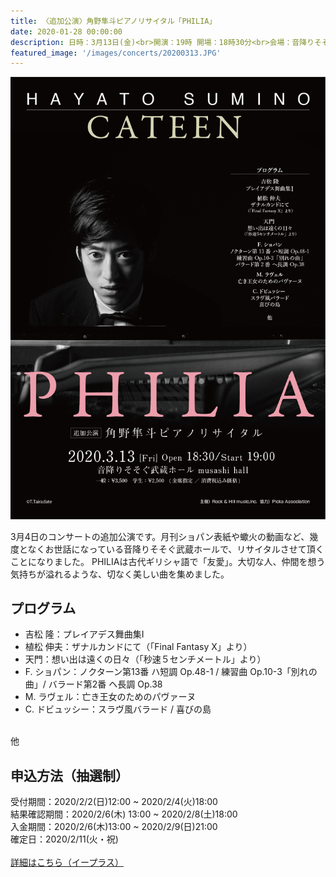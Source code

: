 ```yaml
---
title: 〈追加公演〉角野隼斗ピアノリサイタル「PHILIA」
date: 2020-01-28 00:00:00
description: 日時：3月13日(金)<br>開演：19時 開場：18時30分<br>会場：音降りそそぐ武蔵ホール（西武池袋線武蔵藤沢駅より徒歩1分）<br>受付期間：2020/2/2(日)12:00 ~ 2020/2/4(火)18:00（抽選制）
featured_image: '/images/concerts/20200313.JPG'
---
```

![](/images/concerts/20200313.JPG)

3月4日のコンサートの追加公演です。月刊ショパン表紙や蠍火の動画など、幾度となくお世話になっている音降りそそぐ武蔵ホールで、リサイタルさせて頂くことになりました。
PHILIAは古代ギリシャ語で「友愛」。大切な人、仲間を想う気持ちが溢れるような、切なく美しい曲を集めました。

## プログラム

- 吉松 隆：プレイアデス舞曲集Ⅰ
- 植松 伸夫：ザナルカンドにて（「Final Fantasy X」より）
- 天門：想い出は遠くの日々（「秒速５センチメートル」より）
- F. ショパン：ノクターン第13番 ハ短調 Op.48-1 / 練習曲 Op.10-3「別れの曲」/ バラード第2番 ヘ長調 Op.38
- M. ラヴェル：亡き王女のためのパヴァーヌ
- C. ドビュッシー：スラヴ風バラード / 喜びの島
<br>
他

## 申込方法（抽選制）

受付期間：2020/2/2(日)12:00 ~ 2020/2/4(火)18:00<br>
結果確認期間：2020/2/6(木) 13:00 ~ 2020/2/8(土)18:00<br>
入金期間：2020/2/6(木)13:00 ~ 2020/2/9(日)21:00<br>
確定日：2020/2/11(火・祝)<br>
<br>
<a href="https://eplus.jp/sf/detail/3217830001-P0030001P021001" class="button button--large">詳細はこちら（イープラス）</a>
